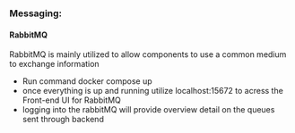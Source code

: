 <h3>Messaging:</h3>
<h4>RabbitMQ</h4>
<p>RabbitMQ is mainly utilized to allow components to use a common medium to exchange information
</p>
<ul><li>Run command docker compose up </li>
<li>once everything is up and running utilize localhost:15672 to acress the Front-end UI for RabbitMQ</li>
<li>logging into the rabbitMQ will provide overview detail on the queues sent through backend</li>
</ul>
